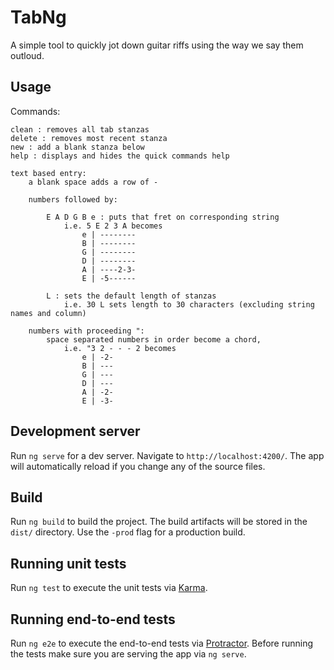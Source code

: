 # TabNg

A simple tool to quickly jot down guitar riffs using the way we say them outloud.

## Usage

Commands:

    clean : removes all tab stanzas
    delete : removes most recent stanza
    new : add a blank stanza below
    help : displays and hides the quick commands help
    
    text based entry:
        a blank space adds a row of -
        
        numbers followed by:

            E A D G B e : puts that fret on corresponding string
                i.e. 5 E 2 3 A becomes 
                    e | --------
                    B | --------
                    G | --------
                    D | --------
                    A | ----2-3-
                    E | -5------

            L : sets the default length of stanzas
                i.e. 30 L sets length to 30 characters (excluding string names and column)

        numbers with proceeding ":
            space separated numbers in order become a chord,
                i.e. "3 2 - - - 2 becomes
                    e | -2-
                    B | ---
                    G | ---
                    D | ---
                    A | -2-
                    E | -3-

## Development server

Run `ng serve` for a dev server. Navigate to `http://localhost:4200/`. The app will automatically reload if you change any of the source files.

## Build

Run `ng build` to build the project. The build artifacts will be stored in the `dist/` directory. Use the `-prod` flag for a production build.

## Running unit tests

Run `ng test` to execute the unit tests via [Karma](https://karma-runner.github.io).

## Running end-to-end tests

Run `ng e2e` to execute the end-to-end tests via [Protractor](http://www.protractortest.org/).
Before running the tests make sure you are serving the app via `ng serve`.
